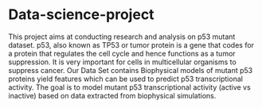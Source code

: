 # Data-science-project
This project aims at conducting research and analysis on p53 mutant dataset. p53, also known as TP53 or tumor protein is a gene that codes for a protein that regulates the cell cycle and hence functions as a tumor suppression. It is very important for cells in multicellular organisms to suppress cancer. Our Data Set contains Biophysical models of mutant p53 proteins yield features which can be used to predict p53 transcriptional activity. The goal is to model mutant p53 transcriptional activity (active vs inactive) based on data extracted from biophysical simulations.
